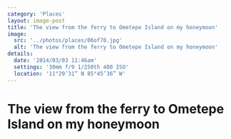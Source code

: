 ```yaml
---
category: 'Places'
layout: image-post
title: 'The view from the ferry to Ometepe Island on my honeymoon'
image:
  src: '../photos/places/06of70.jpg'
  alt: 'The view from the ferry to Ometepe Island on my honeymoon'
details:
  date: '2014/03/03 11:46am'
  settings: '30mm f/9 1/250th 400 ISO'
  location: '11°29’31” N 85°45’36” W'
---
```

<h1 class="d-none">The view from the ferry to Ometepe Island on my honeymoon</h1>